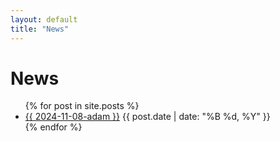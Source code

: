 ```yaml
---
layout: default
title: "News"
---
```


<h1>News</h1>
<ul>
  {% for post in site.posts %}
    <li>
      <a href="{{ post.url | prepend: site.baseurl }}">{{ 2024-11-08-adam }}</a>
      <span>{{ post.date | date: "%B %d, %Y" }}</span>
    </li>
  {% endfor %}
</ul>
